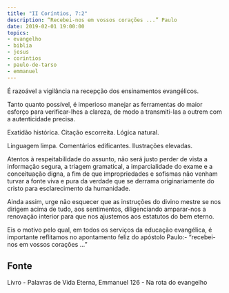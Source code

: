 ```yaml
---
title: "II Coríntios, 7:2"
description: “Recebei-nos em vossos corações ...” Paulo
date: 2019-02-01 19:00:00
topics: 
- evangelho
- biblia
- jesus
- corintios
- paulo-de-tarso
- emmanuel
---
```


É razoável a vigilância na recepção dos ensinamentos evangélicos.

Tanto quanto possível, é imperioso manejar as ferramentas do maior esforço para
verificar-lhes a clareza, de modo a transmiti-las a outrem com a autenticidade precisa.

Exatidão histórica. Citação escorreita. Lógica natural.

Linguagem limpa. Comentários edificantes. Ilustrações elevadas.

Atentos à respeitabilidade do assunto, não será justo perder de vista a informação segura,
a triagem gramatical, a imparcialidade do exame e a conceituação digna, a fim de que
impropriedades e sofismas não venham turvar a fonte viva e pura da verdade que se
derrama originariamente do cristo para esclarecimento da humanidade.

Ainda assim, urge não esquecer que as instruções do divino mestre se nos dirigem acima
de tudo, aos sentimentos, diligenciando amparar-nos a renovação interior para que nos
ajustemos aos estatutos do bem eterno.

Eis o motivo pelo qual, em todos os serviços da educação evangélica, é importante
reflitamos no apontamento feliz do apóstolo Paulo:- “recebei-nos em vossos corações ...”



## Fonte
Livro - Palavras de Vida Eterna, Emmanuel
126 - Na rota do evangelho
